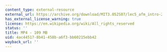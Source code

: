 ```yaml
---
content_type: external-resource
external_url: https://archive.org/download/MIT3.052S07/lec5_afm_intro-220k.mp4
has_external_license_warning: true
license: https://en.wikipedia.org/wiki/All_rights_reserved
status: ''
title: MP4 - 109 MB
uid: 4ac44517-8b41-458b-a6f3-bb60215ebb42
wayback_url: ''
---
```

